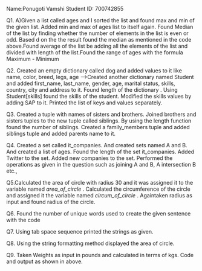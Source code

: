 
Name:Ponugoti Vamshi
Student ID: 700742855


Q1.
A)Given a list called ages and I sorted the list and found max and min of the given list.
Added min and max of ages list to itself again. Found Median of the list by finding whether the number of elements in the list is even or odd. Based d on the the result found the median as mentioned in the code above.Found average of the list be adding all the elements of the list and divided with length of the list.Found the range of ages with the formula Maximum - Minimum 


Q2. Created an empty dictionary called dog and added values to it like name, color, breed, legs, age
—>Created another dictionary named Student and added first_name, last_name, gender, age, marital status, skills, country, city and address to it. Found length of the dictionary . Using Student[skills] found the skills of the student. Modified the skills values by adding SAP to it. Printed the list of keys and values separately.


Q3. Created a tuple with names of sisters and brothers. Joined brothers and sisters tuples to the new tuple called siblings. By using the length function found the number of siblings. Created a family_members tuple and added siblings tuple and added parents name to it.


Q4. Created a set called it_companies. And created sets named A and B. And created a list of ages. Found the length of the set it_companies. Added Twitter to the set. Added new companies to the set.
Performed the operations as given in the question such as joining A and B, A intersection B etc.,


Q5.Calculated the area of circle with radius 30 and it was assigned it to the variable named _area_of_circle_ . Calculated the circumference of the circle and assigned it the variable named _circum_of_circle_ . Againtaken radius as input and found radius of the circle.


Q6. Found the number of unique words used to create the given sentence with the code 

Q7. Using tab space sequence printed the strings as given.

Q8. Using the string formatting method displayed the area of circle.

Q9. Taken Weights as input in pounds and calculated in terms of kgs. Code and output as shown in above.

